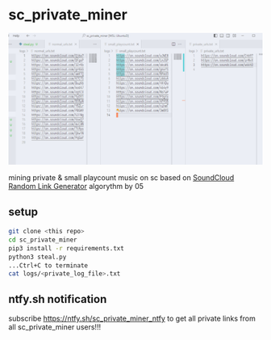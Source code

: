 # sc_private_miner

![logs example](_img/ass.png)

mining private & small playcount music on sc based on [SoundCloud Random Link Generator](https://0hy0jy0.codeberg.page/sc_url_gen/@pages/) algorythm by 05

## setup

```bash
git clone <this repo>
cd sc_private_miner
pip3 install -r requirements.txt
python3 steal.py
...Ctrl+C to terminate
cat logs/<private_log_file>.txt
```

## ntfy.sh notification

subscribe https://ntfy.sh/sc_private_miner_ntfy to get all private links from all sc_private_miner users!!!
